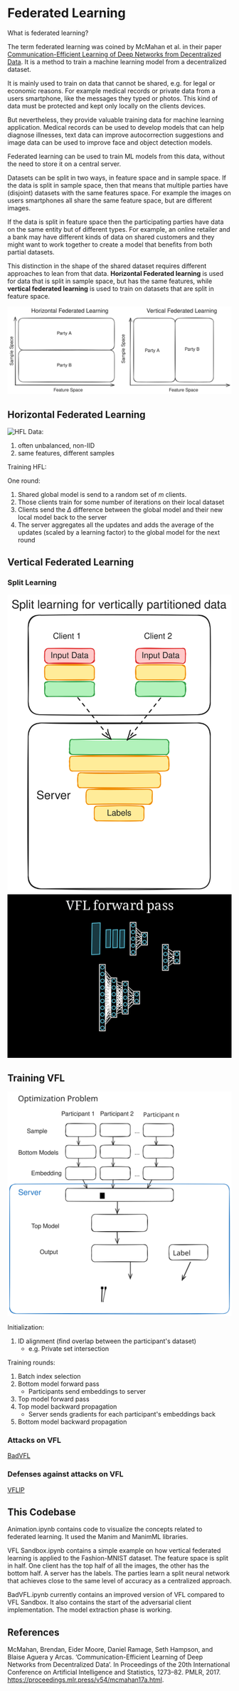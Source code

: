 # Federated Learning

What is federated learning?

The term federated learning was coined by McMahan et al. in their paper [Communication-Efficient Learning of Deep Networks from Decentralized Data](https://proceedings.mlr.press/v54/mcmahan17a.html). It is a method to train a machine learning model from a decentralized dataset. 

It is mainly used to train on data that cannot be shared, e.g. for legal or economic reasons.
For example medical records or private data from a users smartphone, like the messages they typed or photos. This kind of data must be protected and kept only locally on the clients devices.

But nevertheless, they provide valuable training data for machine learning application. Medical records can be used to develop models that can help diagnose illnesses, text data can improve autocorrection suggestions and image data can be used to improve face and object detection models.

Federated learning can be used to train ML models from this data, without the need to store it on a central server.

Datasets can be split in two ways, in feature space and in sample space. 
If the data is split in sample space, then that means that multiple parties have (disjoint) datasets with the same features space. For example the images on users smartphones all share the same feature space, but are different images.

If the data is split in feature space then the participating parties have data on the same entity but of different types. For example, an online retailer and a bank may have different kinds of data on shared customers and they might want to work together to create a model that benefits from both partial datasets.

This distinction in the shape of the shared dataset requires different approaches to lean from that data.
**Horizontal Federated learning** is used for data that is split in sample space, but has the same features, while **vertical federated learning** is used to train on datasets that are split in feature space.

![Hfl vs VFL](images/HFLvsVFL.svg)
## Horizontal Federated Learning
![HFL](images/HFL.gif)
Data:
1. often unbalanced, non-IID
2. same features, different samples

Training HFL:  

One round:
1. Shared global model is send to a random set of $m$ clients.
2. Those clients train for some number of iterations on their local dataset
3. Clients send the $\Delta$ difference between the global model and their new local model back to the server
4. The server aggregates all the updates and adds the average of the updates (scaled by a learning factor) to the global model for the next round

## Vertical Federated Learning

### Split Learning
![Split Learning for VFL](images/VFLsplitNN.svg)
![VFL forward pass](images/VFLforward.gif)




## Training VFL
![Optimization Problem](images/VFLIPoptimization.svg)


Initialization:
1. ID alignment (find overlap between the participant's dataset)
   - e.g. Private set intersection


Training rounds:
1. Batch index selection
2. Bottom model forward pass
   -   Participants send embeddings to server
3. Top model forward pass
4. Top model backward propagation
   - Server sends gradients for each participant's embeddings back
5. Bottom model backward propagation

### Attacks on VFL

[BadVFL](BadVFL/README.md)

### Defenses against attacks on VFL
[VFLIP](VFLIP/README.md)


## This Codebase

Animation.ipynb contains code to visualize the concepts related to federated learning. It used the Manim and ManimML libraries.


VFL Sandbox.ipynb contains a simple example on how vertical federated learning is applied to the Fashion-MNIST dataset. The feature space is split in half. One client has the top half of all the images, the other has the bottom half. A server has the labels.
The parties learn a split neural network that achieves close to the same level of accuracy as a centralized approach.

BadVFL.ipynb currently contains an improved version of VFL compared to VFL Sandbox. It also contains the start of the adversarial client implementation. The model extraction phase is working.

## References
McMahan, Brendan, Eider Moore, Daniel Ramage, Seth Hampson, and Blaise Aguera y Arcas. ‘Communication-Efficient Learning of Deep Networks from Decentralized Data’. In Proceedings of the 20th International Conference on Artificial Intelligence and Statistics, 1273–82. PMLR, 2017. https://proceedings.mlr.press/v54/mcmahan17a.html.
